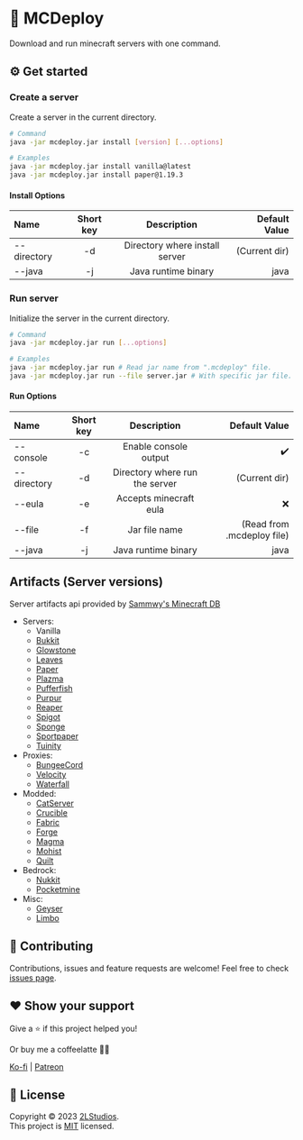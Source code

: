 # 🌱 MCDeploy

Download and run minecraft servers with one command.

## ⚙️ Get started

### Create a server

Create a server in the current directory.

```bash
# Command
java -jar mcdeploy.jar install [version] [...options]

# Examples
java -jar mcdeploy.jar install vanilla@latest
java -jar mcdeploy.jar install paper@1.19.3
```

#### Install Options

|     Name    | Short key |           Description          | Default Value |
|:------------|:---------:|:------------------------------:| ------------: |
| --directory |    -d     | Directory where install server | (Current dir) |
| --java      |    -j     |       Java runtime binary      |     java      |

### Run server

Initialize the server in the current directory.

```bash
# Command
java -jar mcdeploy.jar run [...options]

# Examples
java -jar mcdeploy.jar run # Read jar name from ".mcdeploy" file.
java -jar mcdeploy.jar run --file server.jar # With specific jar file.
```

#### Run Options

|     Name    | Short key |           Description          |        Default Value       |
|:------------|:---------:|:------------------------------:| -------------------------: |
| --console   |    -c     |      Enable console output     |             ✔️             |
| --directory |    -d     | Directory where run the server |        (Current dir)       |
| --eula      |    -e     |     Accepts minecraft eula     |             ❌             |
| --file      |    -f     |          Jar file name         | (Read from .mcdeploy file) |
| --java      |    -j     |       Java runtime binary      |            java            |

## Artifacts (Server versions)

Server artifacts api provided by [Sammwy's Minecraft DB](https://github.com/sammwyy/minecraft-db)

- Servers:
  - Vanilla
  - [Bukkit](https://github.com/Bukkit/Bukkit)
  - [Glowstone](https://github.com/GlowstoneMC/Glowstone)
  - [Leaves](https://github.com/LeavesMC/Leaves)
  - [Paper](https://github.com/PaperMC/Paper)
  - [Plazma](https://github.com/PlazmaMC/Plazma)
  - [Pufferfish](https://github.com/pufferfish-gg/Pufferfish)
  - [Purpur](https://github.com/PurpurMC/Purpur)
  - [Reaper](https://github.com/ruViolence/Reaper)
  - [Spigot](https://hub.spigotmc.org/stash/projects/SPIGOT/repos/spigot/browse)
  - [Sponge](https://github.com/SpongePowered/Sponge)
  - [Sportpaper](https://github.com/Electroid/SportPaper)
  - [Tuinity](https://github.com/Tuinity/Tuinity)
- Proxies:
  - [BungeeCord](https://github.com/SpigotMC/BungeeCord)
  - [Velocity](https://github.com/PaperMC/Velocity)
  - [Waterfall](https://github.com/PaperMC/Waterfall)
- Modded:
  - [CatServer](https://github.com/Luohuayu/CatServer)
  - [Crucible](https://github.com/CrucibleMC/Crucible)
  - [Fabric](https://github.com/FabricMC/fabric)
  - [Forge](https://github.com/MinecraftForge/MinecraftForge)
  - [Magma](https://git.magmafoundation.org/magmafoundation/Magma)
  - [Mohist](https://github.com/MohistMC/Mohist)
  - [Quilt](https://github.com/QuiltMC/quilt-loader)
- Bedrock:
  - [Nukkit](https://github.com/CloudburstMC/Nukkit)
  - [Pocketmine](https://github.com/pmmp/PocketMine-MP)
- Misc:
  - [Geyser](https://github.com/GeyserMC/Geyser)
  - [Limbo](https://github.com/LOOHP/Limbo)

## 🤝 Contributing

Contributions, issues and feature requests are welcome!
Feel free to check [issues page](https://github.com/2lstudios-mc/mcdeploy/issues).

## ❤️ Show your support

Give a ⭐️ if this project helped you!

Or buy me a coffeelatte 🙌🏾

[Ko-fi](https://ko-fi.com/sammwy) | [Patreon](https://patreon.com/sammwy)

## 📝 License

Copyright © 2023 [2LStudios](https://github.com/2lstudios-mc).  
This project is [MIT](LICENSE) licensed.  
